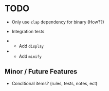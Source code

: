 # TODO

- Only use `clap` dependency for binary (How??)

- Integration tests
- - Add `display`
- - Add `minify`

## Minor / Future Features

- Conditional items? (rules, tests, notes, ect)
